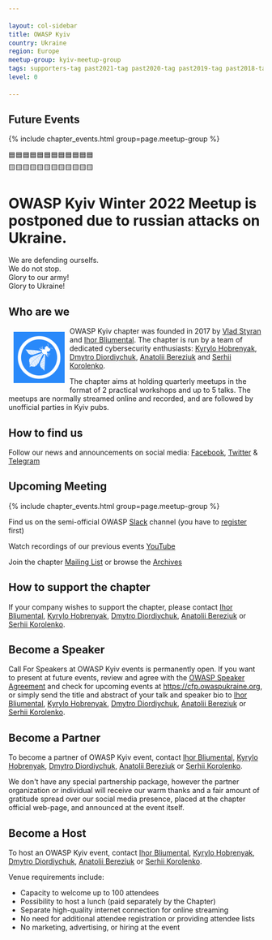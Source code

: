```yaml
---

layout: col-sidebar
title: OWASP Kyiv
country: Ukraine
region: Europe
meetup-group: kyiv-meetup-group
tags: supporters-tag past2021-tag past2020-tag past2019-tag past2018-tag past2017-tag
level: 0

---
```


## Future Events

{% include chapter_events.html group=page.meetup-group %}  

🟦🟦🟦🟦🟦🟦🟦🟦🟦🟦🟦🟦  
🟨🟨🟨🟨🟨🟨🟨🟨🟨🟨🟨🟨
# OWASP Kyiv Winter 2022 Meetup is postponed due to russian attacks on Ukraine.
We are defending ourselfs.  
We do not stop.  
Glory to our army!  
Glory to Ukraine!  

## Who are we

<img style="padding: 10px;" align="left" width="20%" src="assets/images/ava_1.png"> 

OWASP Kyiv chapter was founded in 2017 by [Vlad
Styran](mailto:vlad.styran@owasp.org) and [Ihor
Bliumental](mailto:ihor.bliumental@owasp.org). The chapter is run by a
team of dedicated cybersecurity enthusiasts: [Kyrylo
Hobrenyak](mailto:kyrylo.hobreniak@owasp.org), [Dmytro
Diordiychuk](mailto:dmytro.diordiichuk@owasp.org),
[Anatolii Bereziuk](mailto:anatolii.bereziuk@owasp.org) and [Serhii
Korolenko](mailto:korolenko.sergiy@owasp.org).

The chapter aims at holding quarterly meetups in the format of 2
practical workshops and up to 5 talks. The meetups are normally streamed
online and recorded, and are followed by unofficial parties in Kyiv
pubs.
  
## How to find us

Follow our news and announcements on social media:
[Facebook](https://www.facebook.com/owaspkyiv),
[Twitter](https://twitter.com/owaspKyiv) &
[Telegram](https://t.me/OWASP_UA)

## Upcoming Meeting 

{% include chapter_events.html group=page.meetup-group %}

Find us on the semi-official OWASP
[Slack](https://owasp.slack.com/messages/chapter-ua/) channel (you have
to
[register](https://owasp.org/slack/invite)
first)

Watch recordings of our previous events
[YouTube](https://www.youtube.com/OWASPKyiv)

Join the chapter [Mailing
List](http://lists.owasp.org/mailman/listinfo/owasp-kyiv) or browse the
[Archives](http://lists.owasp.org/pipermail/owasp-kyiv)

## How to support the chapter

If your company wishes to support the chapter, please contact [Ihor
Bliumental](mailto:ihor.bliumental@owasp.org), [Kyrylo
Hobrenyak](mailto:kyrylo.hobreniak@owasp.org), [Dmytro
Diordiychuk](mailto:dmytro.diordiichuk@owasp.org),
[Anatolii Bereziuk](mailto:anatolii.bereziuk@owasp.org) or [Serhii
Korolenko](mailto:korolenko.sergiy@owasp.org).

## Become a Speaker

Call For Speakers at OWASP Kyiv events is permanently open. If you want
to present at future events, review and agree with the [OWASP Speaker
Agreement](Speaker_Agreement "wikilink") and check for upcoming events
at <https://cfp.owaspukraine.org>, or simply send the title and abstract
of your talk and speaker bio to [Ihor
Bliumental](mailto:ihor.bliumental@owasp.org), [Kyrylo
Hobrenyak](mailto:kyrylo.hobreniak@owasp.org), [Dmytro
Diordiychuk](mailto:dmytro.diordiichuk@owasp.org),
[Anatolii Bereziuk](mailto:anatolii.bereziuk@owasp.org) or [Serhii
Korolenko](mailto:korolenko.sergiy@owasp.org).

## Become a Partner

To become a partner of OWASP Kyiv event, contact [Ihor
Bliumental](mailto:ihor.bliumental@owasp.org), [Kyrylo
Hobrenyak](mailto:kyrylo.hobreniak@owasp.org), [Dmytro
Diordiychuk](mailto:dmytro.diordiichuk@owasp.org),
[Anatolii Bereziuk](mailto:anatolii.bereziuk@owasp.org) or [Serhii
Korolenko](mailto:korolenko.sergiy@owasp.org).

We don't have any special partnership package, however the partner
organization or individual will receive our warm thanks and a fair
amount of gratitude spread over our social media presence, placed at the
chapter official web-page, and announced at the event itself.

## Become a Host

To host an OWASP Kyiv event, contact [Ihor
Bliumental](mailto:ihor.bliumental@owasp.org), [Kyrylo
Hobrenyak](mailto:kyrylo.hobreniak@owasp.org), [Dmytro
Diordiychuk](mailto:dmytro.diordiichuk@owasp.org),
[Anatolii Bereziuk](mailto:anatolii.bereziuk@owasp.org) or [Serhii
Korolenko](mailto:korolenko.sergiy@owasp.org).

Venue requirements include:

  - Capacity to welcome up to 100 attendees
  - Possibility to host a lunch (paid separately by the Chapter)
  - Separate high-quality internet connection for online streaming
  - No need for additional attendee registration or providing attendee
    lists
  - No marketing, advertising, or hiring at the event
